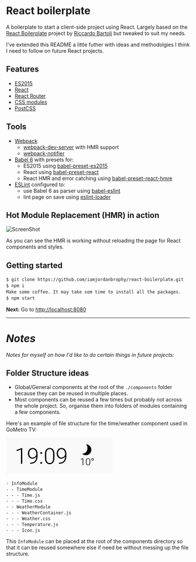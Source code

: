 # React boilerplate
A boilerplate to start a client-side project using React. Largely based on the [React Boilerplate](https://github.com/rbartoli/react-boilerplate) project by [Riccardo Bartoli](http://rblab.com) but tweaked to suit my needs. 

I've extended this README  a little futher with ideas and methodolgies I think I need to follow on future React projects.

## Features
- [ES2015](https://babeljs.io/docs/learn-es2015)
- [React](https://github.com/facebook/react)
- [React Router](https://github.com/reactjs/react-router)
- [CSS modules](https://github.com/css-modules/css-modules)
- [PostCSS](http://postcss.org)

## Tools
- [Webpack](https://github.com/webpack/webpack)
    - [webpack-dev-server](https://github.com/webpack/webpack-dev-server) with HMR support
    - [webpack-notifier](https://github.com/Turbo87/webpack-notifier)
- [Babel 6](https://github.com/babel/babel) with presets for:
    - ES2015 using [babel-preset-es2015](https://github.com/babel/babel/tree/master/packages/babel-preset-es2015)
    - React using [babel-preset-react](https://github.com/babel/babel/tree/master/packages/babel-preset-react)
    - React HMR and error catching using [babel-preset-react-hmre](https://github.com/babel/babel/tree/master/packages/babel-preset-react-hmre)
- [ESLint](https://github.com/eslint/eslint) configured to:
    - use Babel 6 as parser using [babel-eslint](https://github.com/babel/babel-eslint)
    - lint page on save using [eslint-loader](https://github.com/MoOx/eslint-loader)

## Hot Module Replacement (HMR) in action
![ScreenShot](https://cloud.githubusercontent.com/assets/983189/12616751/91833172-c504-11e5-87e9-f36efbd1d17c.gif)

As you can see the HMR is working without reloading the page for React components and styles.

## Getting started
```bash
$ git clone https://github.com/iamjordanbrophy/react-boilerplate.git
$ npm i
Make some coffee. It may take som time to install all the packages.
$ npm start
```
**Next:**
Go to [http://localhost:8080](http://localhost:8080)

---

# *Notes*
*Notes for myself on how I'd like to do certain things in future projects:*

## Folder Structure ideas

- Global/General components at the root of the `./components` folder because they can be reused in multiple places.
- Most components can be reused a few times but probably not across the whole project. So, organise them into folders of modules containing a few components.

Here's an example of file  structure for the time/weather component used in GoMetro TV:

![example picture](src/TV-weather.png)
```
- InfoModule
- - TimeModule
- - - Time.js
- - - Time.css
- - WeatherModule
- - - WeatherContainer.js
- - - Weather.css
- - - Temperature.js
- - - Icon.js
```

This `InfoModule` can be placed at the root of the components directory so that it can be reused somewhere else if need be without messing up the file structure.

